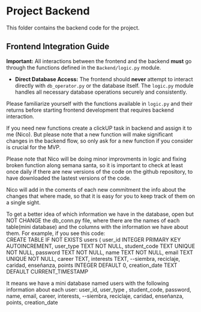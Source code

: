 # Project Backend

This folder contains the backend code for the project.

## Frontend Integration Guide

**Important:** All interactions between the frontend and the backend **must** go through the functions defined in the `Backend/logic.py` module.
* **Direct Database Access:** The frontend should **never** attempt to interact directly with `db_operator.py` or the database itself. The `logic.py` module handles all necessary database operations securely and consistently.

Please familiarize yourself with the functions available in `logic.py` and their returns before starting frontend development that requires backend interaction.

If you need new functions create a clickUP task in backend and assign it to me (Nico). But please note that a new function will make significant changes in the backend flow, so only ask for a new function if you consider is crucial for the MVP.

Please note that Nico will be doing minor improvments in logic and fixing broken function along semana santa, so it is important to check at least once daily if there are new versions of the code on the github repository, to have downloaded the lastest versions of the code.

Nico will add in the coments of each new commitment the info about the changes that where made, so that it is easy for you to keep track of them on a single sight. 

To get a better idea of which information we have in the database, open but NOT CHANGE the db_conn.py file, where there are the names of each table(mini database) and the columns with the information we have about them.
For example, if you see this code:             
CREATE TABLE IF NOT EXISTS users (
                user_id INTEGER PRIMARY KEY AUTOINCREMENT,
                user_type TEXT NOT NULL,
                student_code TEXT UNIQUE NOT NULL,
                password TEXT NOT NULL,
                name TEXT NOT NULL,
                email TEXT UNIQUE NOT NULL,
                career TEXT,
                interests TEXT, --siembra, reciclaje, caridad, enseñanza,
                points INTEGER DEFAULT 0,
                creation_date TEXT DEFAULT CURRENT_TIMESTAMP
                
It means we have a mini database named users with the following information about each user: 
                user_id,
                user_type ,
                student_code,
                password,
                name,
                email,
                career,
                interests, --siembra, reciclaje, caridad, enseñanza,
                points,
                creation_date